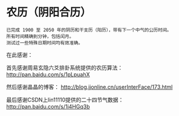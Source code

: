 # 农历（阴阳合历）

```
已完成 1900 至 2050 年的阴历和干支历（阳历），带有下一个中气的公历时间。
所有时间精确到分钟，包括闰月。
测试过一些特殊日期时间均有效准确。
```

在此感谢：

首先感谢周易玄隐六爻排卦系统提供的农历算法：
http://pan.baidu.com/s/1pLpuahX

然后感谢晶晶的博客：
http://blog.jjonline.cn/userInterFace/173.html

最后感谢CSDN上lin11110提供的二十四节气数据：
http://pan.baidu.com/s/1i4HGq3b
